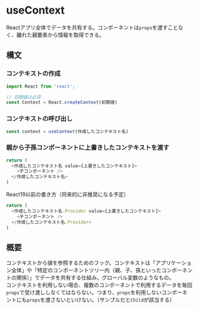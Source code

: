 # useContext

Reactアプリ全体でデータを共有する。コンポーネントは`props`を渡すことなく、離れた親要素から情報を取得できる。

## 構文

### コンテキストの作成

```ts
import React from 'react';

// 初期値は必須
const Context = React.createContext(初期値)
```

### コンテキストの呼び出し

```ts
const context = useContext(作成したコンテキスト名)
```

### 親から子孫コンポーネントに上書きしたコンテキストを渡す

```ts
return (
  <作成したコンテキスト名 value={上書きしたコンテキスト}>
    <子コンポーネント />
  </作成したコンテキスト名>
)
```

React19以前の書き方（将来的に非推奨になる予定）

```ts
return (
  <作成したコンテキスト名.Provider value={上書きしたコンテキスト}>
    <子コンポーネント />
  </作成したコンテキスト名.Provider>
)
```

## 概要

コンテキストから値を参照するためのフック。コンテキストは「アプリケーション全体」や「特定のコンポーネントツリー内（親、子、孫といったコンポーネントの関係）」でデータを共有する仕組み。グローバル変数のようなもの。  
コンテキストを利用しない場合、複数のコンポーネントで利用するデータを毎回`props`で受け渡ししなくてはならない。つまり、`props`を利用しないコンポーネントにも`props`を渡さないといけない。（サンプルだと`Child`が該当する）
